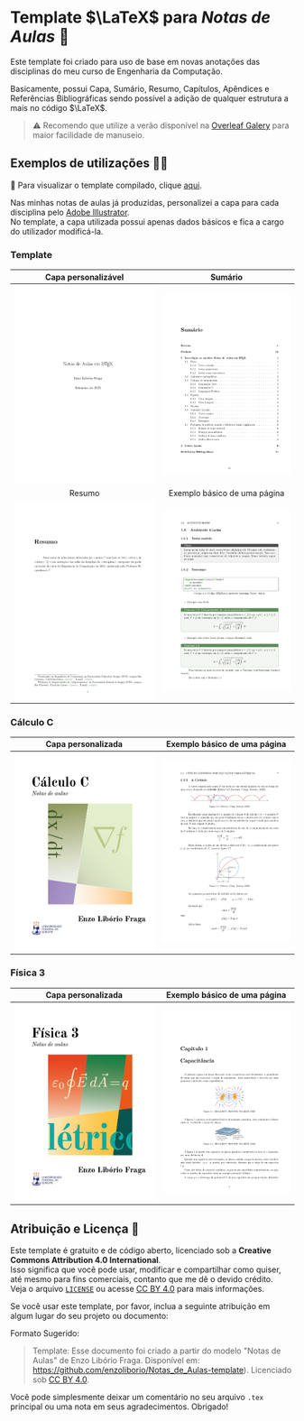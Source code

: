 # Template $\LaTeX$ para *Notas de Aulas* 📝

Este template foi criado para uso de base em novas anotações das disciplinas do meu curso de Engenharia da Computação.

Basicamente, possui Capa, Sumário, Resumo, Capítulos, Apêndices e Referências Bibliográficas sendo possível a adição de qualquer estrutura a mais no código $\LaTeX$.

> ⚠️ Recomendo que utilize a verão disponível na [Overleaf Galery]() para maior facilidade de manuseio.


## Exemplos de utilizações 👨‍💻

👀 Para visualizar o template compilado, clique [aqui](./Notas_de_Aulas_template.pdf).

Nas minhas notas de aulas já produzidas, personalizei a capa para cada disciplina pelo [Adobe Illustrator](https://www.adobe.com/br/products/illustrator.html).   
No template, a capa utilizada possui apenas dados básicos e fica a cargo do utilizador modificá-la.

### Template
| Capa personalizável | Sumário |
| :-----------------: | :--------------------------: |
| [<img src="exemplos/Notas_de_aulas-capa.jpg" alt="Capa personalizada" width="400">](exemplos/Notas_de_aulas-capa.jpg) | [<img src="exemplos/Notas_de_aulas-sumario.jpg" alt="Exemplo básico de uma página" width="400">](exemplos/Notas_de_aulas-sumario.jpg) |
| Resumo | Exemplo básico de uma página |
| [<img src="exemplos/Notas_de_aulas-resumo.jpg" alt="Capa personalizada" width="400">](exemplos/Notas_de_aulas-resumo.jpg) | [<img src="exemplos/Notas_de_aulas-pagina_exemplo.jpg" alt="Exemplo básico de uma página" width="400">](exemplos/Notas_de_aulas-pagina_exemplo.jpg) |

### Cálculo C
| Capa personalizada | Exemplo básico de uma página |
| :-----------------: | :--------------------------: |
| [<img src="exemplos/CalculoC-capa.jpg" alt="Capa personalizada" width="400">](exemplos/CalculoC-capa.jpg) | [<img src="exemplos/CalculoC-pagina_exemplo.jpg" alt="Exemplo básico de uma página" width="400">](exemplos/CalculoC-pagina_exemplo.jpg) |

### Física 3
| Capa personalizada | Exemplo básico de uma página |
| :-----------------: | :--------------------------: |
| [<img src="exemplos/Fisica3-capa.jpg" alt="Capa personalizada" width="400">](exemplos/Fisica3-capa.jpg) | [<img src="exemplos/Fisica3-pagina_exemplo.jpg" alt="Exemplo básico de uma página" width="400">](exemplos/Fisica3-pagina_exemplo.jpg) |


## Atribuição e Licença 🤝

Este template é gratuito e de código aberto, licenciado sob a **Creative Commons Attribution 4.0 International**.   
Isso significa que você pode usar, modificar e compartilhar como quiser, até mesmo para fins comerciais, contanto que me dê o devido crédito.   
Veja o arquivo [`LICENSE`](./LICENSE) ou acesse [CC BY 4.0](https://creativecommons.org/licenses/by/4.0/) para mais informações.

Se você usar este template, por favor, inclua a seguinte atribuição em algum lugar do seu projeto ou documento:

Formato Sugerido:

> Template: Esse documento foi criado a partir do modelo "Notas de Aulas" de Enzo Libório Fraga. Disponível em: https://github.com/enzoliborio/Notas_de_Aulas-template). Licenciado sob [CC BY 4.0](https://creativecommons.org/licenses/by/4.0/).

Você pode simplesmente deixar um comentário no seu arquivo `.tex` principal ou uma nota em seus agradecimentos. Obrigado!
